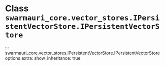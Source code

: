 # Class `swarmauri_core.vector_stores.IPersistentVectorStore.IPersistentVectorStore`

::: swarmauri_core.vector_stores.IPersistentVectorStore.IPersistentVectorStore
    options.extra:
      show_inheritance: true

